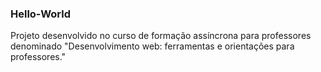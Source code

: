 ### Hello-World
Projeto desenvolvido no curso de formação assíncrona para professores denominado "Desenvolvimento web: ferramentas e orientações para professores."
